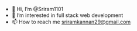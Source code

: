- 👋 Hi, I’m @Sriram1101
- 👀 I’m interested in full stack web development 
- 📫 How to reach me sriramkannan29@gmail.com

<!---
Sriram1101/Sriram1101 is a ✨ special ✨ repository because its `README.md` (this file) appears on your GitHub profile.
You can click the Preview link to take a look at your changes.
--->
